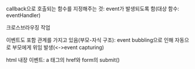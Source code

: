 callback으로 호출되는 함수를 지정해주는 것: event가 발생되도록 함(대상 함수: eventHandler)

크로스브라우징 작업

이벤트도 포함 관계를 가지고 있음(부모-자식 구조): event bubbling으로 인해 자동으로 부모에게 위임 발생(<->event capturing)

html 내장 이벤트: a 태그의 href와 form의 submit()